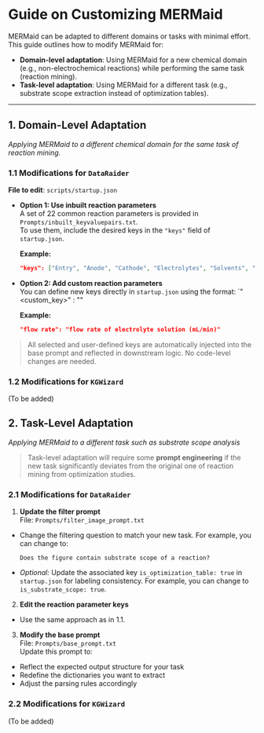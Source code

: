 # Guide on Customizing MERMaid

MERMaid can be adapted to different domains or tasks with minimal effort. 
This guide outlines how to modify MERMaid for:

- **Domain-level adaptation**: Using MERMaid for a new chemical domain (e.g., non-electrochemical reactions) while performing the same task (reaction mining).
- **Task-level adaptation**: Using MERMaid for a different task (e.g., substrate scope extraction instead of optimization tables).

---

## 1. Domain-Level Adaptation  
*Applying MERMaid to a different chemical domain for the same task of reaction mining.*

### 1.1 Modifications for `DataRaider`

**File to edit**: `scripts/startup.json`

- **Option 1: Use inbuilt reaction parameters**  
  A set of 22 common reaction parameters is provided in `Prompts/inbuilt_keyvaluepairs.txt`.  
  To use them, include the desired keys in the `"keys"` field of `startup.json`.

  **Example:**
  ```json
  "keys": ["Entry", "Anode", "Cathode", "Electrolytes", "Solvents", "Duration"]

- **Option 2: Add custom reaction parameters**  
  You can define new keys directly in `startup.json` using the format: 
  `"<custom_key>" : "<brief description>"
  
  **Example:**
  ```json
  "flow rate": "flow rate of electrolyte solution (mL/min)"

> All selected and user-defined keys are automatically injected into the base prompt and reflected in downstream logic. No code-level changes are needed.

### 1.2 Modifications for `KGWizard`
(To be added)

## 2. Task-Level Adaptation 
*Applying MERMaid to a different task such as substrate scope analysis*
> Task-level adaptation will require some **prompt engineering** if the new task significantly deviates from the original one of reaction mining from optimization studies.

### 2.1 Modifications for `DataRaider`
1. **Update the filter prompt**  
File: `Prompts/filter_image_prompt.txt`  
  - Change the filtering question to match your new task. For example, you can change to: 
    ```
    Does the figure contain substrate scope of a reaction?
    ```
  - *Optional:* Update the associated key `is_optimization_table: true` in `startup.json` for labeling consistency. For example, you can change to `is_substrate_scope: true`.

2. **Edit the reaction parameter keys**  
  - Use the same approach as in 1.1.

3. **Modify the base prompt**  
File: `Prompts/base_prompt.txt`  
  Update this prompt to:  
  - Reflect the expected output structure for your task  
  - Redefine the dictionaries you want to extract  
  - Adjust the parsing rules accordingly  

### 2.2 Modifications for `KGWizard`
(To be added)